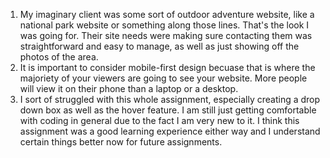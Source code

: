 1. My imaginary client was some sort of outdoor adventure website, like a national park website or something along those lines. That's the look I was going for. Their site needs were making sure contacting them was straightforward and easy to manage, as well as just showing off the photos of the area. 
2. It is important to consider mobile-first design becuase that is where the majoriety of your viewers are going to see your website. More people will view it on their phone than a laptop or a desktop.
3. I sort of struggled with this whole assignment, especially creating a drop down box as well as the hover feature. I am still just getting comfortable with coding in general due to the fact I am very new to it.  I think this assignment was a good learning experience either way and I understand certain things better now for future assignments.  

